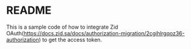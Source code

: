 # README

This is a sample code of how to integrate Zid OAuth(https://docs.zid.sa/docs/authorization-migration/2cgihlrgqoz36-authorization) to get the access token.
